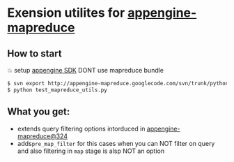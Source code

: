 # Exension utilites for [appengine-mapreduce](http://code.google.com/p/appengine-mapreduce/)

## How to start

:collision: setup [appengine SDK](https://developers.google.com/appengine/downloads#Google_App_Engine_SDK_for_Python) DONT use mapreduce bundle

```bash
$ svn export http://appengine-mapreduce.googlecode.com/svn/trunk/python/src/mapreduce
$ python test_mapreduce_utils.py
```

## What you get:

- extends query filtering options intorduced in [appengine-mapreduce@324](http://code.google.com/p/appengine-mapreduce/source/detail?spec=svn329&r=324)
- adds```pre_map_filter``` for this cases when you can NOT filter on query and also filtering in ``map`` stage is alsp NOT an option